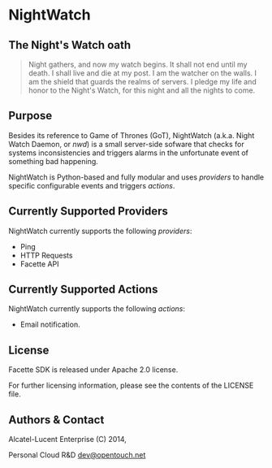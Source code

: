 # NightWatch

## The Night's Watch oath

> Night gathers, and now my watch begins. It shall not end until my death.
> I shall live and die at my post. I am the watcher on the walls.
> I am the shield that guards the realms of servers.
> I pledge my life and honor to the Night's Watch, for this night and all the nights to come.

## Purpose

Besides its reference to Game of Thrones (GoT), NightWatch (a.k.a. Night Watch Daemon, or *nwd*) is a small server-side sofware that checks for systems inconsistencies and triggers alarms in the unfortunate event of something bad happening.

NightWatch is Python-based and fully modular and uses *providers* to handle specific configurable events and triggers *actions*.

## Currently Supported Providers

NightWatch currently supports the following *providers*:

- Ping
- HTTP Requests
- Facette API

## Currently Supported Actions

NightWatch currently supports the following *actions*:

- Email notification.

## License

Facette SDK is released under Apache 2.0 license.

For further licensing information, please see the contents of the LICENSE file.

## Authors & Contact

Alcatel-Lucent Enterprise (C) 2014,

Personal Cloud R&D <dev@opentouch.net>

